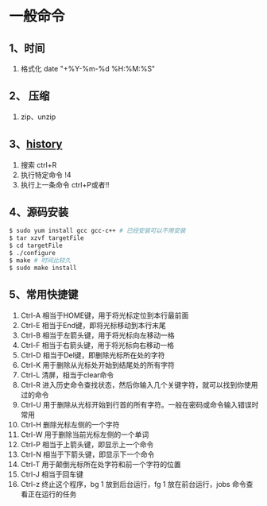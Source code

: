 # 一般命令
## 1、时间
1. 格式化 date "+%Y-%m-%d %H:%M:%S"
## 2、 压缩
1. zip、unzip
## 3、[history](https://linuxtoy.org/archives/history-command-usage-examples.html)
1. 搜索 ctrl+R 
2. 执行特定命令 !4
3. 执行上一条命令 ctrl+P或者!!
## 4、源码安装
```sh
$ sudo yum install gcc gcc-c++ # 已经安装可以不用安装
$ tar xzvf targetFile
$ cd targetFile
$ ./configure
$ make # 时间比较久
$ sudo make install
```
## 5、常用快捷键
1. Ctrl-A 相当于HOME键，用于将光标定位到本行最前面
2. Ctrl-E 相当于End键，即将光标移动到本行末尾
3. Ctrl-B 相当于左箭头键，用于将光标向左移动一格
4. Ctrl-F 相当于右箭头键，用于将光标向右移动一格
5. Ctrl-D 相当于Del键，即删除光标所在处的字符
6. Ctrl-K 用于删除从光标处开始到结尾处的所有字符
7. Ctrl-L 清屏，相当于clear命令
8. Ctrl-R 进入历史命令查找状态，然后你输入几个关键字符，就可以找到你使用过的命令
9. Ctrl-U 用于删除从光标开始到行首的所有字符。一般在密码或命令输入错误时常用
10. Ctrl-H 删除光标左侧的一个字符
11. Ctrl-W 用于删除当前光标左侧的一个单词
12. Ctrl-P 相当于上箭头键，即显示上一个命令
13. Ctrl-N 相当于下箭头键，即显示下一个命令
14. Ctrl-T 用于颠倒光标所在处字符和前一个字符的位置
15. Ctrl-J 相当于回车键
16. Ctrl-z 终止这个程序，bg 1 放到后台运行，fg 1 放在前台运行，jobs  命令查看正在运行的任务
